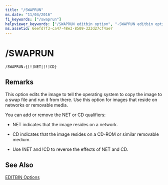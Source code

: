 ```yaml
---
title: "/SWAPRUN"
ms.date: "11/04/2016"
f1_keywords: ["/swaprun"]
helpviewer_keywords: ["/SWAPRUN editbin option", "-SWAPRUN editbin option", "SWAPRUN editbin option"]
ms.assetid: 6eefd7f3-ca47-48e3-8509-323d27cf4ae7
---
```

# /SWAPRUN

```
/SWAPRUN:{[!]NET|[!]CD}
```

## Remarks

This option edits the image to tell the operating system to copy the image to a swap file and run it from there. Use this option for images that reside on networks or removable media.

You can add or remove the NET or CD qualifiers:

- NET indicates that the image resides on a network.

- CD indicates that the image resides on a CD-ROM or similar removable medium.

- Use !NET and !CD to reverse the effects of NET and CD.

## See Also

[EDITBIN Options](../../build/reference/editbin-options.md)